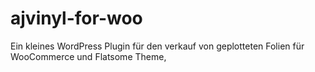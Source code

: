 # ajvinyl-for-woo
Ein kleines WordPress Plugin für den verkauf von geplotteten Folien für WooCommerce und Flatsome Theme,
